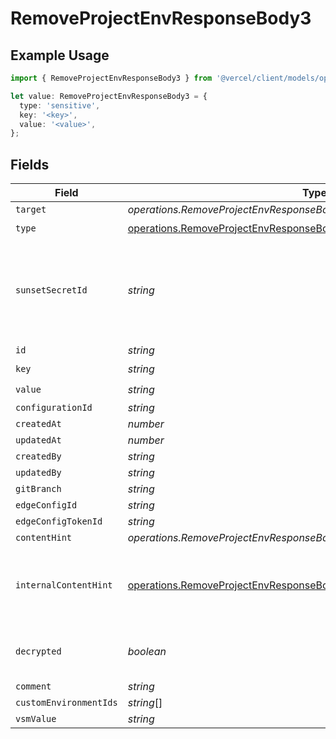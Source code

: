 # RemoveProjectEnvResponseBody3

## Example Usage

```typescript
import { RemoveProjectEnvResponseBody3 } from '@vercel/client/models/operations';

let value: RemoveProjectEnvResponseBody3 = {
  type: 'sensitive',
  key: '<key>',
  value: '<value>',
};
```

## Fields

| Field                  | Type                                                                                                                                                             | Required           | Description                                                                              |
| ---------------------- | ---------------------------------------------------------------------------------------------------------------------------------------------------------------- | ------------------ | ---------------------------------------------------------------------------------------- |
| `target`               | _operations.RemoveProjectEnvResponseBodyEnvsResponseTarget_                                                                                                      | :heavy_minus_sign: | N/A                                                                                      |
| `type`                 | [operations.RemoveProjectEnvResponseBodyEnvsResponseType](../../models/operations/removeprojectenvresponsebodyenvsresponsetype.md)                               | :heavy_check_mark: | N/A                                                                                      |
| `sunsetSecretId`       | _string_                                                                                                                                                         | :heavy_minus_sign: | This is used to identiy variables that have been migrated from type secret to sensitive. |
| `id`                   | _string_                                                                                                                                                         | :heavy_minus_sign: | N/A                                                                                      |
| `key`                  | _string_                                                                                                                                                         | :heavy_check_mark: | N/A                                                                                      |
| `value`                | _string_                                                                                                                                                         | :heavy_check_mark: | N/A                                                                                      |
| `configurationId`      | _string_                                                                                                                                                         | :heavy_minus_sign: | N/A                                                                                      |
| `createdAt`            | _number_                                                                                                                                                         | :heavy_minus_sign: | N/A                                                                                      |
| `updatedAt`            | _number_                                                                                                                                                         | :heavy_minus_sign: | N/A                                                                                      |
| `createdBy`            | _string_                                                                                                                                                         | :heavy_minus_sign: | N/A                                                                                      |
| `updatedBy`            | _string_                                                                                                                                                         | :heavy_minus_sign: | N/A                                                                                      |
| `gitBranch`            | _string_                                                                                                                                                         | :heavy_minus_sign: | N/A                                                                                      |
| `edgeConfigId`         | _string_                                                                                                                                                         | :heavy_minus_sign: | N/A                                                                                      |
| `edgeConfigTokenId`    | _string_                                                                                                                                                         | :heavy_minus_sign: | N/A                                                                                      |
| `contentHint`          | _operations.RemoveProjectEnvResponseBodyEnvsResponseContentHint_                                                                                                 | :heavy_minus_sign: | N/A                                                                                      |
| `internalContentHint`  | [operations.RemoveProjectEnvResponseBodyEnvsResponseInternalContentHint](../../models/operations/removeprojectenvresponsebodyenvsresponseinternalcontenthint.md) | :heavy_minus_sign: | Similar to `contentHints`, but should not be exposed to the user.                        |
| `decrypted`            | _boolean_                                                                                                                                                        | :heavy_minus_sign: | Whether `value` and `vsmValue` are decrypted.                                            |
| `comment`              | _string_                                                                                                                                                         | :heavy_minus_sign: | N/A                                                                                      |
| `customEnvironmentIds` | _string_[]                                                                                                                                                       | :heavy_minus_sign: | N/A                                                                                      |
| `vsmValue`             | _string_                                                                                                                                                         | :heavy_minus_sign: | N/A                                                                                      |
